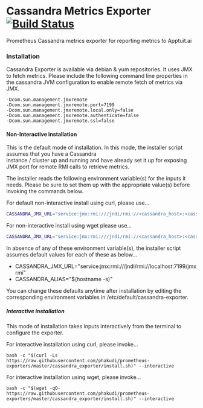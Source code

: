# Cassandra Metrics Exporter [![Build Status](https://travis-ci.com/phakudi/prometheus-exporters.svg?branch=master)](https://travis-ci.com/phakudi/prometheus-exporters)

Prometheus Cassandra metrics exporter for reporting metrics to Apptuit.ai

### Installation

Cassandra Exporter is available via debian & yum repositories. It uses JMX to fetch metrics.
Please include the following command line properties in the cassandra JVM configuration to enable 
remote fetch of metrics via JMX.

```
-Dcom.sun.management.jmxremote
-Dcom.sun.management.jmxremote.port=7199
-Dcom.sun.management.jmxremote.local.only=false
-Dcom.sun.management.jmxremote.authenticate=false
-Dcom.sun.management.jmxremote.ssl=false
```

#### Non-Interactive installation

This is the default mode of installation. In this mode, the installer script assumes that you have a Cassandra  
instance / cluster up and running and have already set it up for exposing JMX port for remote RMI calls to retrieve 
metrics.

The installer reads the following environment variable(s) for the inputs it needs. Please be sure to set them up with 
the appropriate value(s) before invoking the commands below.

For default non-interactive install using curl, please use...

```bash
CASSANDRA_JMX_URL="service:jmx:rmi:///jndi/rmi://<cassandra_host>:<cassandra_jmx_port>" CASSANDRA_ALIAS="<cassandra_alias_tag_value>" bash -c "$(curl -Ls https://raw.githubusercontent.com/phakudi/prometheus-exporters/master/cassandra_exporter/install.sh)"
```

For non-interactive install using wget please use...

```bash
CASSANDRA_JMX_URL="service:jmx:rmi:///jndi/rmi://<cassandra_host>:<cassandra_jmx_port>" CASSANDRA_ALIAS="<cassandra_alias_tag_value>" bash -c "$(wget -qO- https://raw.githubusercontent.com/phakudi/prometheus-exporters/master/cassandra_exporter/install.sh)"
```

In absence of any of these environment variable(s), the installer script assumes default values for each of these 
as below...

* CASSANDRA_JMX_URL="service:jmx:rmi:///jndi/rmi://localhost:7199/jmxrmi"
* CASSANDRA_ALIAS="$(hostname -s)"

You can change these defaults anytime after installation by editing the corresponding 
environment variables in /etc/default/cassandra-exporter.

##### Interactive installation

This mode of installation takes inputs interactively from the terminal to configure the exporter. 
 
For interactive installation using curl, please invoke...
 
```
bash -c "$(curl -Ls https://raw.githubusercontent.com/phakudi/prometheus-exporters/master/cassandra_exporter/install.sh)" --interactive
``` 

For interactive installation using wget, please invoke...

```
bash -c "$(wget -qO- https://raw.githubusercontent.com/phakudi/prometheus-exporters/master/cassandra_exporter/install.sh)" --interactive
```
